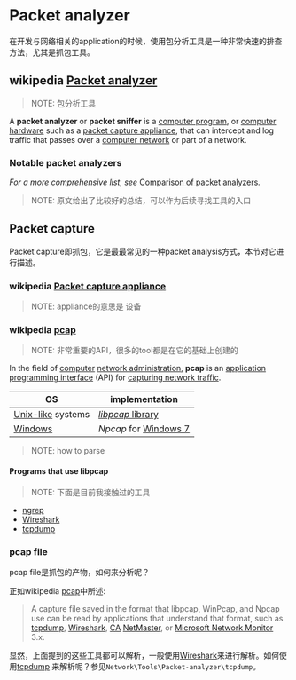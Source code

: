 # Packet analyzer

在开发与网络相关的application的时候，使用包分析工具是一种非常快速的排查方法，尤其是抓包工具。

## wikipedia [Packet analyzer](https://en.wikipedia.org/wiki/Packet_analyzer)

> NOTE: 包分析工具

A **packet analyzer** or **packet sniffer** is a [computer program](https://en.wikipedia.org/wiki/Computer_program), or [computer hardware](https://en.wikipedia.org/wiki/Computer_hardware) such as a [packet capture appliance](https://en.wikipedia.org/wiki/Packet_capture_appliance), that can intercept and log traffic that passes over a [computer network](https://en.wikipedia.org/wiki/Computer_network) or part of a network.

### Notable packet analyzers

*For a more comprehensive list, see* [Comparison of packet analyzers](https://en.wikipedia.org/wiki/Comparison_of_packet_analyzers)*.*

> NOTE: 原文给出了比较好的总结，可以作为后续寻找工具的入口



## Packet capture

Packet capture即抓包，它是最最常见的一种packet analysis方式，本节对它进行描述。

### wikipedia [Packet capture appliance](https://en.wikipedia.org/wiki/Packet_capture_appliance)

> NOTE: appliance的意思是 设备





### wikipedia [pcap](https://en.wikipedia.org/wiki/Pcap)

> NOTE: 非常重要的API，很多的tool都是在它的基础上创建的

In the field of [computer](https://en.wikipedia.org/wiki/Computer) [network administration](https://en.wikipedia.org/wiki/Network_administration), **pcap** is an [application programming interface](https://en.wikipedia.org/wiki/Application_programming_interface) (API) for [capturing network traffic](https://en.wikipedia.org/wiki/Packet_sniffer). 

| OS                                                           | implementation                                               |
| ------------------------------------------------------------ | ------------------------------------------------------------ |
| [Unix-like](https://en.wikipedia.org/wiki/Unix-like) systems | [*libpcap* library](https://github.com/the-tcpdump-group/libpcap) |
| [Windows](https://en.wikipedia.org/wiki/Microsoft_Windows)   | *Npcap* for [Windows 7](https://en.wikipedia.org/wiki/Windows_7) |





> NOTE: how to parse 



#### Programs that use libpcap

> NOTE: 下面是目前我接触过的工具

- [ngrep](https://en.wikipedia.org/wiki/Ngrep)
- [Wireshark](https://en.wikipedia.org/wiki/Wireshark)
- [tcpdump](https://en.wikipedia.org/wiki/Tcpdump)



### pcap file

pcap file是抓包的产物，如何来分析呢？

正如wikipedia [pcap](https://en.wikipedia.org/wiki/Pcap)中所述: 

> A capture file saved in the format that libpcap, WinPcap, and Npcap use can be read by applications that understand that format, such as [tcpdump](https://en.wikipedia.org/wiki/Tcpdump), [Wireshark](https://en.wikipedia.org/wiki/Wireshark), [CA](https://en.wikipedia.org/wiki/CA,_Inc.) [NetMaster](https://en.wikipedia.org/w/index.php?title=NetMaster&action=edit&redlink=1), or [Microsoft Network Monitor](https://en.wikipedia.org/wiki/Microsoft_Network_Monitor) 3.x.

显然，上面提到的这些工具都可以解析，一般使用[Wireshark](https://en.wikipedia.org/wiki/Wireshark)来进行解析。如何使用[tcpdump](https://en.wikipedia.org/wiki/Tcpdump) 来解析呢？参见`Network\Tools\Packet-analyzer\tcpdump`。

